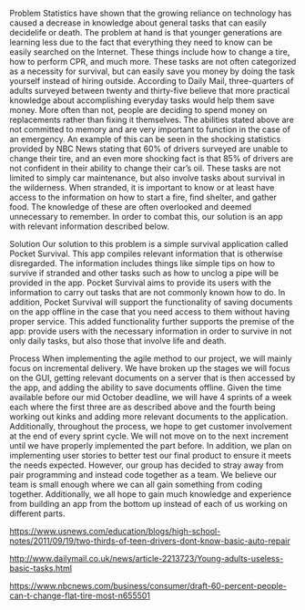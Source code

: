 Problem
   Statistics have shown that the growing reliance on technology has caused a decrease in knowledge about general tasks that can easily
  decidelife or death. The problem at hand is that younger generations are learning less due to the fact that everything they need to know
  can be easily searched on the Internet. These things include how to change a tire, how to perform CPR, and much more. These tasks are not
  often categorized as a necessity for survival, but can easily save you money by doing the task yourself instead of hiring outside.
  According to Daily Mail, three-quarters of adults surveyed between twenty and thirty-five believe that more practical knowledge about
  accomplishing everyday tasks would help them save money.  More often than not, people are deciding to spend money on replacements rather
  than fixing it themselves. 
    The abilities stated above are not committed to memory and are very important to function in the case of an
  emergency. An example of this can be seen in the shocking statistics provided by NBC News stating that 60% of drivers surveyed are unable
  to change their tire, and an even more shocking fact is that 85% of drivers are not confident in their ability to change their car’s oil.
  These tasks are not limited to simply car maintenance, but also involve tasks about survival in the wilderness. When stranded, it is
  important to know or at least have access to the information on how to start a fire, find shelter, and gather food. The knowledge of
  these are often overlooked and deemed unnecessary to remember. In order to combat this, our solution is an app with relevant information
  described below.

Solution
   Our solution to this problem is a simple survival application called Pocket Survival. This app compiles relevant information that is
  otherwise disregarded. The information includes things like simple tips on how to survive if stranded and other tasks such as how to
  unclog a pipe will be provided in the app. Pocket Survival aims to provide its users with the information to carry out tasks that are
  not commonly known how to do. In addition, Pocket Survival will support the functionality of saving documents on the app offline in the
  case that you need access to them without having proper service. This added functionality further supports the premise of the
  app: provide users with the necessary information in order to survive in not only daily tasks, but also those that involve life and
  death.

Process
	  When implementing the agile method to our project, we will mainly focus on incremental delivery. We have broken up the stages we will
  focus on the GUI, getting relevant documents on a server that is then accessed by the app, and adding the ability to save documents
  offline. Given the time available before our mid October deadline, we will have 4 sprints of a week each where the first three are as
  described above and the fourth being working out kinks and adding more relevant documents to the application. Additionally, throughout
  the process, we hope to get customer involvement at the end of every sprint cycle. We will not move on to the next increment until we
  have properly implemented the part before. 
	 In addition, we plan on implementing user stories to better test our final product to ensure it meets the needs expected. However, our
  group has decided to stray away from pair programming and instead code together as a team. We believe our team is small enough where we
  can all gain something from coding together. Additionally, we all hope to gain much knowledge and experience from building an app from
  the bottom up instead of each of us working on different parts.

https://www.usnews.com/education/blogs/high-school-notes/2011/09/19/two-thirds-of-teen-drivers-dont-know-basic-auto-repair

http://www.dailymail.co.uk/news/article-2213723/Young-adults-useless-basic-tasks.html

https://www.nbcnews.com/business/consumer/draft-60-percent-people-can-t-change-flat-tire-most-n655501
